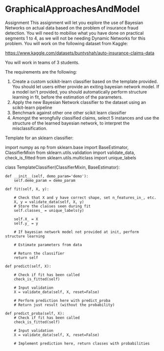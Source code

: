 # GraphicalApproachesAndModel

Assignment
This assignment will let you explore the use of Bayesian Networks on actual data based on the problem of insurance fraud detection. You will need to mobilise what you have done on practical segments 1 to 4, as we will not be needing Dynamic Networks for this problem. 
You will work on the following dataset from Kaggle: 

https://www.kaggle.com/datasets/buntyshah/auto-insurance-claims-data

You will work in teams of 3 students.

The requirements are the following: 

1. Create a custom sckikit-learn classifier based on the template provided. You should let users either provide an exiting bayesian network model. If a model isn't  provided, you should automatically perform structure learning in fit, before the estimation of the parameters. 
2. Apply the new Bayesian Network classifier to the dataset using an scikit-learn pipeline
3. Benchmark against other one other scikit learn classifier
4. Amongst the wrongfully classified claims, select 5 instances and use the structure of the learned bayesian network, to interpret the misclassification. 

Template for an sklearn classifier: 

import numpy as np
from sklearn.base import BaseEstimator, ClassifierMixin
from sklearn.utils.validation import validate_data, check_is_fitted
from sklearn.utils.multiclass import unique_labels

class TemplateClassifier(ClassifierMixin, BaseEstimator):

    def __init__(self, demo_param='demo'):
        self.demo_param = demo_param

    def fit(self, X, y):

        # Check that X and y have correct shape, set n_features_in_, etc.
        X, y = validate_data(self, X, y)
        # Store the classes seen during fit
        self.classes_ = unique_labels(y)

        self.X_ = X
        self.y_ = y
        
        # If bayesian network model not provided at init, perform structure learning

        # Estimate parameters from data

        # Return the classifier
        return self

    def predict(self, X):

        # Check if fit has been called
        check_is_fitted(self)

        # Input validation
        X = validate_data(self, X, reset=False)
       
        # Perform prediction here with predict_proba
        # Return just result (without the probability)

    def predict_proba(self, X):
        # Check if fit has been called
        check_is_fitted(self)

        # Input validation
        X = validate_data(self, X, reset=False)

        # Implement prediction here, return classes with probabilities

